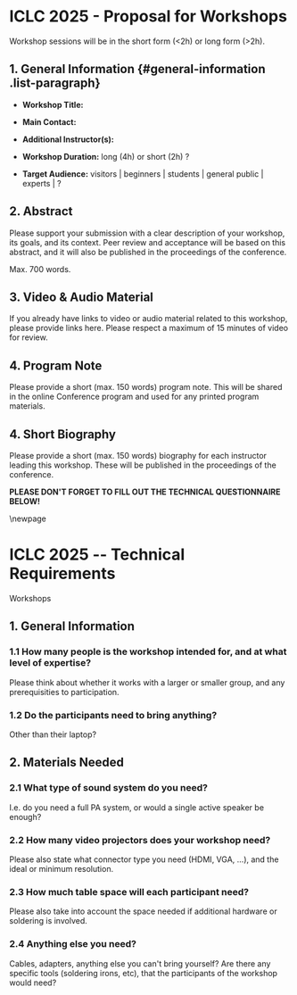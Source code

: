 # ICLC 2025 - Proposal for Workshops

Workshop sessions will be in the short form (<2h) or long form (>2h).

## 1. General Information {#general-information .list-paragraph}

-   **Workshop Title:**

-   **Main Contact:**

-   **Additional Instructor(s):**

-   **Workshop Duration:** long (4h) or short (2h) ?

-   **Target Audience:** visitors \| beginners \| students \| general
    public \| experts \| ?

## 2. Abstract

Please support your submission with a clear description of your workshop, its goals, and its context. Peer review and acceptance will be based on this abstract, and it will also be published in the proceedings of the conference.

Max. 700 words.

## 3. Video & Audio Material

If you already have links to video or audio material related to this workshop, please provide links here. Please respect a maximum of 15 minutes of video for review.

## 4. Program Note

Please provide a short (max. 150 words) program note. This will be shared in the online Conference program and used for any printed program materials.

## 4. Short Biography

Please provide a short (max. 150 words) biography for each instructor leading this workshop. These will be published in the proceedings of the conference.

**PLEASE DON'T FORGET TO FILL OUT THE TECHNICAL QUESTIONNAIRE BELOW!**

\newpage

# ICLC 2025 -- Technical Requirements

Workshops

## 1. General Information

### 1.1 How many people is the workshop intended for, and at what level of expertise?

Please think about whether it works with a larger or smaller group, and any prerequisities to participation.

### 1.2 Do the participants need to bring anything?

Other than their laptop?

## 2. Materials Needed

### 2.1 What type of sound system do you need?

I.e. do you need a full PA system, or would a single active speaker be enough?

### 2.2 How many video projectors does your workshop need?

Please also state what connector type you need (HDMI, VGA, ...), and the ideal or minimum resolution.

### 2.3 How much table space will each participant need?

Please also take into account the space needed if additional hardware or soldering is involved.

### 2.4 Anything else you need?

Cables, adapters, anything else you can't bring yourself? Are there any specific tools (soldering irons, etc), that the participants of the workshop would need?
